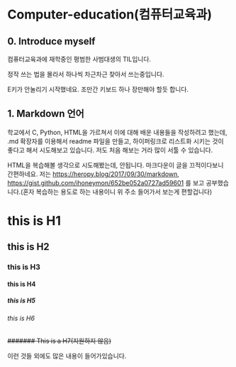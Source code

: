 Computer-education(컴퓨터교육과)
================================
## 0. Introduce myself

컴퓨터교육과에 재학중인 평범한 사범대생의 TIL입니다.

정작 쓰는 법을 몰라서 하나씩 차근차근 찾아서 쓰는중입니다.

E키가 안눌리기 시작했네요. 조만간 키보드 하나 장만해야 할듯 합니다.

## 1. Markdown 언어

학교에서 C, Python, HTML을 가르쳐서 이에 대해 배운 내용들을 작성하려고 했는데, .md 확장자를 이용해서 readme 파일을 만들고, 하이퍼링크로 리스트화 시키는 것이 좋다고 해서 시도해보고 있습니다.
저도 처음 해보는 거라 많이 서툴 수 있습니다.

HTML을 복습해볼 생각으로 시도해봤는데, 안됩니다. 마크다운이 글을 끄적이다보니 간편하네요.
저는 <https://heropy.blog/2017/09/30/markdown>, <https://gist.github.com/ihoneymon/652be052a0727ad59601> 를 보고 공부했습니다.(혼자 복습하는 용도로 하는 내용이니 위 주소 들어가서 보는게 편할겁니다)

# this is H1
## this is H2
### this is H3
#### this is H4
##### this is H5
###### this is H6
~~####### This is a H7(지원하지 않음)~~

이런 것들 외에도 많은 내용이 들어가있습니다.